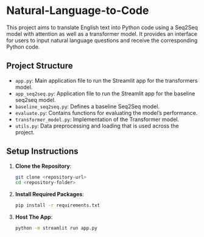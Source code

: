 # Natural-Language-to-Code

This project aims to translate English text into Python code using a Seq2Seq model with attention as well as a transformer model. It provides an interface for users to input natural language questions and receive the corresponding Python code.

## Project Structure

- `app.py`: Main application file to run the Streamlit app for the transformers model.
- `app_seq2seq.py`: Application file to run the Streamlit app for the baseline seq2seq model.
- `baseline_seq2seq.py`: Defines a baseline Seq2Seq model.
- `evaluate.py`: Contains functions for evaluating the model’s performance.
- `transformer_model.py`: Implementation of the Transformer model.
- `utils.py`: Data preprocessing and loading that is used across the project.

## Setup Instructions

1. **Clone the Repository**: 
   ```bash
   git clone <repository-url>
   cd <repository-folder>
   
2. **Install Required Packages**:
   ```bash
   pip install -r requirements.txt

3. **Host The App**:
   ```bash
   python -m streamlit run app.py

   
   
